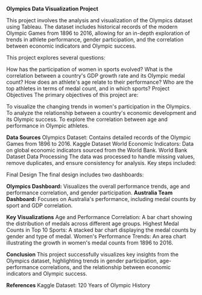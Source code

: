 **Olympics Data Visualization Project**

This project involves the analysis and visualization of the Olympics dataset using Tableau. The dataset includes historical records of the modern Olympic Games from 1896 to 2016, 
allowing for an in-depth exploration of trends in athlete performance, gender participation, and the correlation between economic indicators and Olympic success.

This project explores several questions:

How has the participation of women in sports evolved?
What is the correlation between a country's GDP growth rate and its Olympic medal count?
How does an athlete's age relate to their performance?
Who are the top athletes in terms of medal count, and in which sports?
Project Objectives
The primary objectives of this project are:

To visualize the changing trends in women's participation in the Olympics.
To analyze the relationship between a country's economic development and its Olympic success.
To explore the correlation between age and performance in Olympic athletes.


**Data Sources**
Olympics Dataset: Contains detailed records of the Olympic Games from 1896 to 2016. Kaggle Dataset
World Economic Indicators: Data on global economic indicators sourced from the World Bank. World Bank Dataset
Data Processing
The data was processed to handle missing values, remove duplicates, and ensure consistency for analysis. Key steps included:


Final Design
The final design includes two dashboards:

**Olympics Dashboard:** Visualizes the overall performance trends, age and performance correlation, and gender participation.
**Australia Team Dashboard:** Focuses on Australia's performance, including medal counts by sport and GDP correlation.

**Key Visualizations**
Age and Performance Correlation: A bar chart showing the distribution of medals across different age groups.
Highest Medal Counts in Top 10 Sports: A stacked bar chart displaying the medal counts by gender and type of medal.
Women's Performance Trends: An area chart illustrating the growth in women's medal counts from 1896 to 2016.

**Conclusion**
This project successfully visualizes key insights from the Olympics dataset, highlighting trends in gender participation, age-performance correlations, and the relationship between economic indicators and Olympic success.

**References**
Kaggle Dataset: 120 Years of Olympic History
